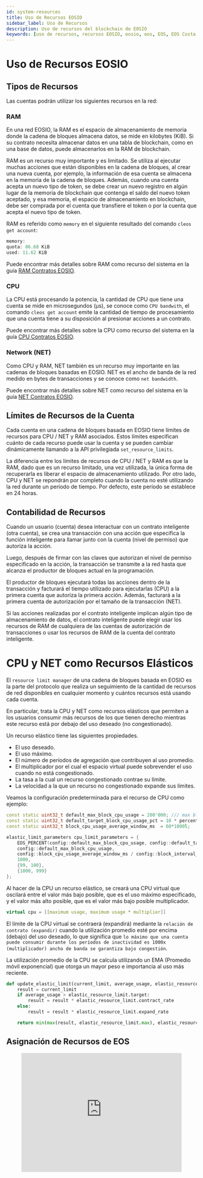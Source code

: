 ```yaml
---
id: system-resources
title: Uso de Recursos EOSIO
sidebar_label: Uso de Recursos
description: Uso de recursos del blockchain de EOSIO
keywords: [uso de recursos, recursos EOSIO, eosio, eos, EOS, EOS Costa Rica]
---
```


# Uso de Recursos EOSIO


## Tipos de Recursos

Las cuentas podrán utilizar los siguientes recursos en la red:

### RAM

En una red EOSIO, la RAM es el espacio de almacenamiento de memoria donde la cadena de bloques almacena datos, se mide en kilobytes (KiB). Si su contrato necesita almacenar datos en una tabla de blockchain, como en una base de datos, puede almacenarlos en la RAM de blockchain.

RAM es un recurso muy importante y es limitado. Se utiliza al ejecutar muchas acciones que están disponibles en la cadena de bloques, al crear una nueva cuenta, por ejemplo, la información de esa cuenta se almacena en la memoria de la cadena de bloques. Además, cuando una cuenta acepta un nuevo tipo de token, se debe crear un nuevo registro en algún lugar de la memoria de blockchain que contenga el saldo del nuevo token aceptado, y esa memoria, el espacio de almacenamiento en blockchain, debe ser comprada por el cuenta que transfiere el token o por la cuenta que acepta el nuevo tipo de token.

RAM es referido como `memory` en el siguiente resultado del comando `cleos get account`:

```C++
memory:
quota: 86.68 KiB
used: 11.62 KiB
```

Puede encontrar más detalles sobre RAM como recurso del sistema en la guía [RAM Contratos EOSIO](https://developers.eos.io/manuals/eosio.contracts/latest/key-concepts/ram).

### CPU

La CPU está procesando la potencia, la cantidad de CPU que tiene una cuenta se mide en microsegundos (μs), se conoce como `CPU bandwith`, el comando `cleos get account` emite la cantidad de tiempo de procesamiento que una cuenta tiene a su disposición al presionar acciones a un contrato.

Puede encontrar más detalles sobre la CPU como recurso del sistema en la guía [CPU Contratos EOSIO](https://developers.eos.io/manuals/eosio.contracts/latest/key-concepts/cpu).

### Network (NET)

Como CPU y RAM, NET también es un recurso muy importante en las cadenas de bloques basadas en EOSIO. NET es el ancho de banda de la red medido en bytes de transacciones y se conoce como `net bandwidth`.

Puede encontrar más detalles sobre NET como recurso del sistema en la guía [NET Contratos EOSIO](https://developers.eos.io/manuals/eosio.contracts/latest/key-concepts/net).

## Límites de Recursos de la Cuenta

Cada cuenta en una cadena de bloques basada en EOSIO tiene límites de recursos para CPU / NET y RAM asociados. Estos límites especifican cuánto de cada recurso puede usar la cuenta y se pueden cambiar dinámicamente llamando a la API privilegiada `set_resource_limits`.

La diferencia entre los límites de recursos de CPU / NET y RAM es que la RAM, dado que es un recurso limitado, una vez utilizada, la única forma de recuperarla es liberar el espacio de almacenamiento utilizado. Por otro lado, CPU y NET se repondrán por completo cuando la cuenta no esté utilizando la red durante un período de tiempo. Por defecto, este período se establece en 24 horas.


## Contabilidad de Recursos

Cuando un usuario (cuenta) desea interactuar con un contrato inteligente (otra cuenta), se crea una transacción con una acción que especifica la función inteligente para llamar junto con la cuenta (nivel de permiso) que autoriza la acción.

Luego, después de firmar con las claves que autorizan el nivel de permiso especificado en la acción, la transacción se transmite a la red hasta que alcanza el productor de bloques actual en la programación.

El productor de bloques ejecutará todas las acciones dentro de la transacción y facturará el tiempo utilizado para ejecutarlas (CPU) a la primera cuenta que autoriza la primera acción. Además, facturará a la primera cuenta de autorización por el tamaño de la transacción (NET).

Si las acciones realizadas por el contrato inteligente implican algún tipo de almacenamiento de datos, el contrato inteligente puede elegir usar los recursos de RAM de cualquiera de las cuentas de autorización de transacciones o usar los recursos de RAM de la cuenta del contrato inteligente.

# CPU y NET como Recursos Elásticos

El `resource limit manager` de una cadena de bloques basada en EOSIO es la parte del protocolo que realiza un seguimiento de la cantidad de recursos de red disponibles en cualquier momento y cuántos recursos está usando cada cuenta.

En particular, trata la CPU y NET como recursos elásticos que permiten a los usuarios consumir más recursos de los que tienen derecho mientras este recurso está por debajo del uso deseado (no congestionado).

Un recurso elástico tiene las siguientes propiedades.

- El uso deseado.
- El uso máximo.
- El número de períodos de agregación que contribuyen al uso promedio.
- El multiplicador por el cual el espacio virtual puede sobrevender el uso cuando no está congestionado.
- La tasa a la cual un recurso congestionado contrae su límite.
- La velocidad a la que un recurso no congestionado expande sus límites.

Veamos la configuración predeterminada para el recurso de CPU como ejemplo:

```c++
const static uint32_t default_max_block_cpu_usage = 200'000; /// max block cpu usage in microseconds
const static uint32_t default_target_block_cpu_usage_pct = 10 * percent_1;
const static uint32_t block_cpu_usage_average_window_ms  = 60*1000l; 
```

```c++
elastic_limit_parameters cpu_limit_parameters = {
    EOS_PERCENT(config::default_max_block_cpu_usage, config::default_target_block_cpu_usage_pct), //10% of 200ms
    config::default_max_block_cpu_usage,                                                          //200ms
    config::block_cpu_usage_average_window_ms / config::block_interval_ms,                        //60s (120 blocks)
    1000,                                                                                         //x1000 multiplier
    {99, 100},                                                                                    //contract ratio 0.99 
    {1000, 999}                                                                                   //expand ratio 1.001
};
```

Al hacer de la CPU un recurso elástico, se creará una CPU virtual que oscilará entre el valor más bajo posible, que es el uso máximo especificado, y el valor más alto posible, que es el valor más bajo posible multiplicador.

```c++
virtual cpu = [[maximum usage, maximum usage * multiplier]]
```

El límite de la CPU virtual se contraerá (expandirá) mediante la `relación de contrato (expandir)` cuando la utilización promedio esté por encima (debajo) del uso deseado, lo que significa que `lo máximo que una cuenta puede consumir durante los períodos de inactividad es 1000x (multiplicador) ancho de banda se garantiza bajo congestión`.

La utilización promedio de la CPU se calcula utilizando un EMA (Promedio móvil exponencial) que otorga un mayor peso e importancia al uso más reciente.


```python
def update_elastic_limit(current_limit, average_usage, elastic_resource_limit):
    result = current_limit
    if average_usage > elastic_resource_limit.target:
        result = result * elastic_resource_limit.contract_rate
    else:
        result = result * elastic_resource_limit.expand_rate

    return min(max(result, elastic_resource_limit.max), elastic_resource_limit.max * elastic_resource_limit.max_multiplier)
```

## Asignación de Recursos de EOS

<figure className="video_container">
  <iframe 
    width="100%" 
    height="315" 
    src="https://www.youtube.com/embed/N6CTRdx6NVE" 
    frameBorder="0" 
    allowFullScreen 
    loading="lazy"> </iframe>
</figure>